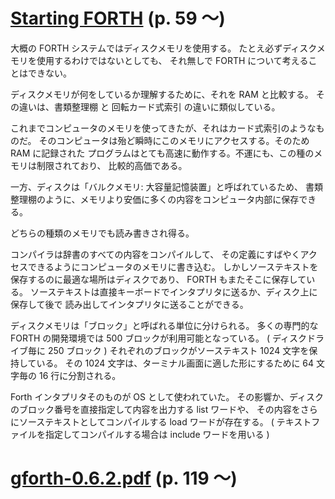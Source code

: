 # [Starting FORTH](https://1scyem2bunjw1ghzsf1cjwwn-wpengine.netdna-ssl.com/wp-content/uploads/2018/01/Starting-FORTH.pdf) (p. 59 〜)

大概の FORTH システムではディスクメモリを使用する。
たとえ必ずディスクメモリを使用するわけではないとしても、
それ無しで FORTH について考えることはできない。

ディスクメモリが何をしているか理解するために、それを RAM と比較する。
その違いは、書類整理棚 と 回転カード式索引 の違いに類似している。

これまでコンピュータのメモリを使ってきたが、それはカード式索引のようなものだ。
そのコンピュータは殆ど瞬時にこのメモリにアクセスする。そのため RAM に記録された
プログラムはとても高速に動作する。不運にも、この種のメモリは制限されており、
比較的高価である。

一方、ディスクは「バルクメモリ: 大容量記憶装置」と呼ばれているため、
書類整理棚のように、メモリより安価に多くの内容をコンピュータ内部に保存できる。

どちらの種類のメモリでも読み書きされ得る。

コンパイラは辞書のすべての内容をコンパイルして、
その定義にすばやくアクセスできるようにコンピュータのメモリに書き込む。
しかしソーステキストを保存するのに最適な場所はディスクであり、
FORTH もまたそこに保存している。
ソーステキストは直接キーボードでインタプリタに送るか、ディスク上に保存して後で
読み出してインタプリタに送ることができる。

ディスクメモリは「ブロック」と呼ばれる単位に分けられる。
多くの専門的な FORTH の開発環境では 500 ブロックが利用可能となっている。
( ディスクドライブ毎に 250 ブロック )
それぞれのブロックがソーステキスト 1024 文字を保持している。
その 1024 文字は、ターミナル画面に適した形にするために 64 文字毎の 16 行に分割される。

Forth インタプリタそのものが OS として使われていた。
その影響か、ディスクのブロック番号を直接指定して内容を出力する list ワードや、
その内容をさらにソーステキストとしてコンパイルする load ワードが存在する。
( テキストファイルを指定してコンパイルする場合は include ワードを用いる )

# [gforth-0.6.2.pdf](https://www.complang.tuwien.ac.at/forth/gforth/old/gforth-0.6.2.pdf) (p. 119 〜)
